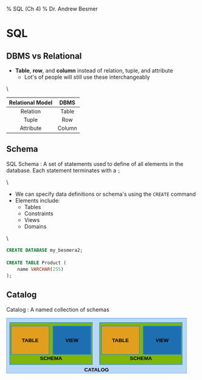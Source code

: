 % SQL (Ch 4)
% Dr. Andrew Besmer

# SQL

## DBMS vs Relational

* **Table**, **row**, and **column** instead of relation, tuple, and attribute
	* Lot's of people will still use these interchangeably

\ 

| Relational Model |  DBMS  |
| :--------------: | :----: |
| Relation         | Table  |
| Tuple            | Row    |
| Attribute        | Column |


##  Schema

SQL Schema
:   A set of statements used to define of all elements in the database. Each statement terminates with a `;`

\ 

* We can specify data definitions or schema's using the `CREATE` command
* Elements include:
	* Tables
	* Constraints
	* Views
	* Domains

\ 

```sql
CREATE DATABASE my_besmera2;

CREATE TABLE Product (
	name VARCHAR(255)
);
```

## Catalog

Catalog
:   A named collection of schemas

![DBMS Catalog](dbmsCatalog.png)


